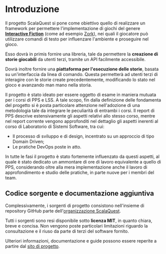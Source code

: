 # Introduzione

Il progetto ScalaQuest si pone come obiettivo quello di realizzare un framework
per permettere l'implementazione di giochi del genere
**[Interactive Fiction](https://en.wikipedia.org/wiki/Interactive_fiction)**
(come ad esempio [Zork](https://en.wikipedia.org/wiki/Zork)), nei quali il
giocatore può utilizzare comandi di testo per influenzare l'ambiente e
proseguire nel gioco.

Esso dovrà in primis fornire una libreria, tale da permettere la **creazione di
storie giocabili** da utenti terzi, tramite un API facilmente accessibile.

Dovrà inoltre fornire una **piattaforma per l'esecuzione delle storie**, basata
su un'interfaccia da linea di comando. Questa permetterà ad utenti terzi di
interagire con le storie create precedentemente, modificando lo stato nel gioco
e avanzando man mano nella storia.

Il progetto è stato ideato per essere oggetto di esame in maniera mutuata per i
corsi di PPS e LSS. A tale scopo, fin dalla definizione delle fondamenta del
progetto si è posta particolare attenzione nell'adozione di una metodologia tale
da integrare le peculiarità di entrambi i corsi. Il report di PPS descrive
estensivamente gli aspetti relativi allo stesso corso, mentre nel report
corrente vengono approfonditi nel dettaglio gli aspetti inerenti al corso di
Laboratorio di Sistemi Software, tra cui:

- Il processo di sviluppo e di design, incentrato su un approccio di tipo Domain
  Driven;
- Le pratiche DevOps poste in atto.

In tutte le fasi il progetto è stato fortemente influenzato da questi aspetti,
al quale è stato dedicato un ammontare di ore di lavoro equivalente a quello di
PPS, considerando oltre alla mera implementazione anche il lavoro di
approfondimento e studio delle pratiche, in parte nuove per i membri del team.

## Codice sorgente e documentazione aggiuntiva

Complessivamente, i sorgenti di progetto consistono nell'insieme di repository
GitHub parte dell'[organizzazione ScalaQuest](https://github.com/scalaquest).

Tutti i sorgenti sono resi disponibile sotto **licenza MIT**, in quanto chiara,
breve e concisa. Non vengono poste particolari limitazioni riguardo la
consultazione e il riuso da parte di terzi del software fornito.

Ulteriori informazioni, documentazione e guide possono essere reperite a partire
dal [sito di progetto](https://scalaquest.github.io/PPS-19-ScalaQuest).
